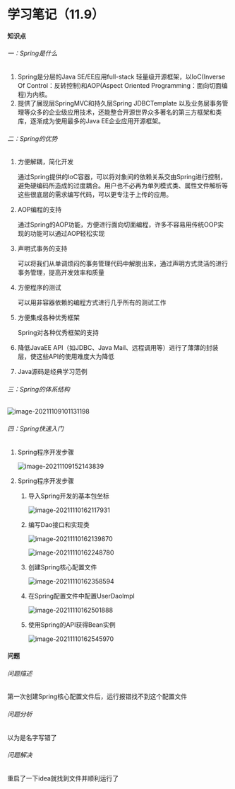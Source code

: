 

# 学习笔记（11.9）

#### 知识点

###### 一：Spring是什么

1. Spring是分层的Java SE/EE应用full-stack 轻量级开源框架，以IoC(Inverse Of Control：反转控制)和AOP(Aspect Oriented Programming：面向切面编程)为内核。
2. 提供了展现层SpringMVC和持久层Spring JDBCTemplate 以及业务层事务管理等众多的企业级应用技术，还能整合开源世界众多著名的第三方框架和类库，逐渐成为使用最多的Java EE企业应用开源框架。

###### 二：Spring的优势

1. 方便解耦，简化开发

   通过Spring提供的IoC容器，可以将对象间的依赖关系交由Spring进行控制，避免硬编码所造成的过度耦合。用户也不必再为单列模式类、属性文件解析等这些很底层的需求编写代码，可以更专注于上传的应用。

2. AOP编程的支持

   通过Spring的AOP功能，方便进行面向切面编程，许多不容易用传统OOP实现的功能可以通过AOP轻松实现

3. 声明式事务的支持

   可以将我们从单调烦闷的事务管理代码中解脱出来，通过声明方式灵活的进行事务管理，提高开发效率和质量

4. 方便程序的测试

   可以用非容器依赖的编程方式进行几乎所有的测试工作

5. 方便集成各种优秀框架

   Spring对各种优秀框架的支持

6. 降低JavaEE API（如JDBC、Java Mail、远程调用等）进行了薄薄的封装层，使这些API的使用难度大为降低

7. Java源码是经典学习范例

###### 三：Spring的体系结构

![image-20211109101131198](C:\Users\Administrator\AppData\Roaming\Typora\typora-user-images\image-20211109101131198.png)

###### 四：Spring快速入门

1. Spring程序开发步骤

   ![image-20211109152143839](C:\Users\Administrator\AppData\Roaming\Typora\typora-user-images\image-20211109152143839.png)

2. Spring程序开发步骤

   1. 导入Spring开发的基本包坐标
   
      ![image-20211110162117931](C:\Users\Administrator\AppData\Roaming\Typora\typora-user-images\image-20211110162117931.png)
   
      
   
   2. 编写Dao接口和实现类
   
      ![image-20211110162139870](C:\Users\Administrator\AppData\Roaming\Typora\typora-user-images\image-20211110162139870.png)
   
      ![image-20211110162248780](C:\Users\Administrator\AppData\Roaming\Typora\typora-user-images\image-20211110162248780.png)
   
      
   
   3. 创建Spring核心配置文件
   
      ![image-20211110162358594](C:\Users\Administrator\AppData\Roaming\Typora\typora-user-images\image-20211110162358594.png)
   
      
   
   4. 在Spring配置文件中配置UserDaolmpl
   
      ![image-20211110162501888](C:\Users\Administrator\AppData\Roaming\Typora\typora-user-images\image-20211110162501888.png)
   
      
   
   5. 使用Spring的API获得Bean实例
   
      ![image-20211110162545970](C:\Users\Administrator\AppData\Roaming\Typora\typora-user-images\image-20211110162545970.png)

#### 问题

###### 问题描述

第一次创建Spring核心配置文件后，运行报错找不到这个配置文件

###### 问题分析

以为是名字写错了

###### 问题解决

重启了一下idea就找到文件并顺利运行了